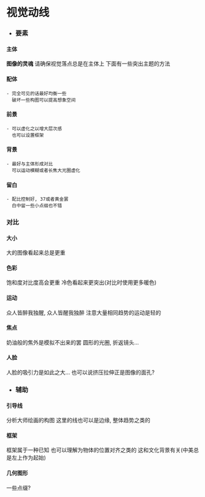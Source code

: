 # 视觉动线
- ### 要素
#### 主体
**图像的灵魂**
请确保视觉落点总是在主体上
下面有一些突出主题的方法
#### 配体
	- 完全可见的话最好均衡一些
	  破坏一些构图可以提高想象空间
#### 前景
	- 可以虚化之以增大层次感
	  也可以设置框架
#### 背景
	- 最好与主体形成对比
	  可以运动模糊或者长焦大光圈虚化
#### 留白
	- 配比控制好, 37或者黄金罢
	  白中留一些小点缀也不错
### 对比
#### 大小
大的图像看起来总是更重
#### 色彩
饱和度对比度高会更重
冷色看起来更突出(对比时使用更多暖色)
#### 运动
众人皆醉我独醒, 众人皆醒我独醉
注意大量相同趋势的运动是轻的
#### 焦点
奶油般的焦外是模拟不出来的罢
圆形的光圈, 折返镜头…
#### 人脸
人脸的吸引力是如此之大…
也可以说挤压拉伸正是图像的面孔?
- ### 辅助
#### 引导线
分析大师绘画的构图
这里的线也可以是边缘, 整体趋势之类的
#### 框架
框架属于一种已知
也可以理解为物体的位置对齐之类的
这和文化背景有关(中美总是左上作为起始)
#### 几何图形
一些点缀?